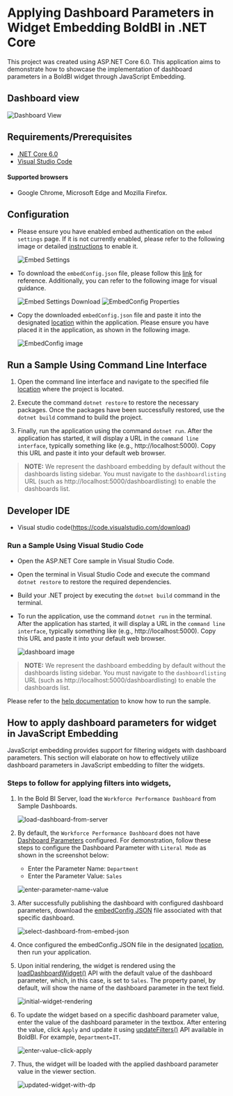 # Applying Dashboard Parameters in Widget Embedding BoldBI in .NET Core

This project was created using ASP.NET Core 6.0. This application aims to demonstrate how to showcase the implementation of dashboard parameters in a BoldBI widget through JavaScript Embedding.

## Dashboard view

![Dashboard View](https://github.com/boldbi/aspnet-core-sample/assets/91586758/6c03cba1-beeb-4be2-8a9e-f77f6a3ebf91)

 ## Requirements/Prerequisites

 * [.NET Core 6.0](https://dotnet.microsoft.com/download/dotnet-core)
 * [Visual Studio Code](https://code.visualstudio.com/download)
 
 #### Supported browsers
  
  * Google Chrome, Microsoft Edge and Mozilla Firefox.

 ## Configuration

  * Please ensure you have enabled embed authentication on the `embed settings` page. If it is not currently enabled, please refer to the following image or detailed [instructions](https://help.boldbi.com/site-administration/embed-settings/#get-embed-secret-code) to enable it.

    ![Embed Settings](https://github.com/boldbi/aspnet-core-sample/assets/91586758/b3a81978-9eb4-42b2-92bb-d1e2735ab007)

  * To download the `embedConfig.json` file, please follow this [link](https://help.boldbi.com/site-administration/embed-settings/#get-embed-configuration-file) for reference. Additionally, you can refer to the following image for visual guidance.

     ![Embed Settings Download](https://github.com/boldbi/aspnet-core-sample/assets/91586758/d27d4cfc-6a3e-4c34-975e-f5f22dea6172)
     ![EmbedConfig Properties](https://github.com/boldbi/aspnet-core-sample/assets/91586758/d6ce925a-0d4c-45d2-817e-24d6d59e0d63)

  * Copy the downloaded `embedConfig.json` file and paste it into the designated [location](https://github.com/boldbi/aspnet-core-sample/tree/master/BoldBI.Embed.Sample) within the application. Please ensure you have placed it in the application, as shown in the following image.
    
    ![EmbedConfig image](https://github.com/boldbi/aspnet-core-sample/assets/91586758/bdb83a3e-02e4-4e99-ad57-717438e5ec5c)

 ## Run a Sample Using Command Line Interface 
    
  1. Open the command line interface and navigate to the specified file [location](https://github.com/boldbi/aspnet-core-sample/tree/master/BoldBI.Embed.Sample) where the project is located.

  2. Execute the command `dotnet restore` to restore the necessary packages. Once the packages have been successfully restored, use the `dotnet build` command to build the project.
  
  3. Finally, run the application using the command `dotnet run`. After the application has started, it will display a URL in the `command line interface`, typically something like (e.g., http://localhost:5000). Copy this URL and paste it into your default web browser.

> **NOTE:** We represent the dashboard embedding by default without the dashboards listing sidebar. You must navigate to the `dashboardlisting` URL (such as http://localhost:5000/dashboardlisting) to enable the dashboards list.

 ## Developer IDE

  * Visual studio code(https://code.visualstudio.com/download)

  ### Run a Sample Using Visual Studio Code
 
  * Open the ASP.NET Core sample in Visual Studio Code.
   
  * Open the terminal in Visual Studio Code and execute the command `dotnet restore` to restore the required dependencies.
 
  * Build your .NET project by executing the `dotnet build` command in the terminal.
 
  * To run the application, use the command `dotnet run` in the terminal. After the application has started, it will display a URL in the `command line interface`, typically something like (e.g., http://localhost:5000). Copy this URL and paste it into your default web browser.

    ![dashboard image](https://github.com/boldbi/aspnet-core-sample/assets/91586758/6c03cba1-beeb-4be2-8a9e-f77f6a3ebf91)

> **NOTE:** We represent the dashboard embedding by default without the dashboards listing sidebar. You must navigate to the `dashboardlisting` URL (such as http://localhost:5000/dashboardlisting) to enable the dashboards list.

Please refer to the [help documentation](https://help.boldbi.com/embedding-options/embedding-sdk/samples/asp-net-core/#how-to-run-the-sample) to know how to run the sample.

## How to apply dashboard parameters for widget in JavaScript Embedding

JavaScript embedding provides support for filtering widgets with dashboard parameters. This section will elaborate on how to effectively utilize dashboard parameters in JavaScript embedding to filter the widgets.

### Steps to follow for applying filters into widgets,
1. In the Bold BI Server, load the `Workforce Performance Dashboard` from Sample Dashboards.

   ![load-dashboard-from-server](https://github.com/boldbi/samples/assets/92368448/a49eeac2-3ac2-494b-b50e-33ba16f45e65)

2. By default, the `Workforce Performance Dashboard` does not have [Dashboard Parameters](https://help.boldbi.com/cloud-bi/working-with-data-source/configuring-dashboard-parameters/#configuring-dashboard-parameters) configured. For demonstration, follow these steps to configure the Dashboard Parameter with `Literal Mode` as shown in the screenshot below:

    * Enter the Parameter Name: `Department`
    * Enter the Parameter Value: `Sales`

    ![enter-parameter-name-value](https://github.com/boldbi/samples/assets/92368448/e7c59bb7-f691-43a3-a21e-9438d6dd10a1)

3. After successfully publishing the dashboard with configured dashboard parameters, download the [embedConfig JSON](https://help.boldbi.com/site-administration/embed-settings/#get-embed-configuration-file) file associated with that specific dashboard. 

    ![select-dashboard-from-embed-json](https://github.com/boldbi/samples/assets/92368448/9f295d67-39b3-49fd-83cd-ca53e44fd513)

4. Once configured the embedConfig.JSON file in the designated [location](https://github.com/boldbi/aspnet-core-sample/tree/master/BoldBI.Embed.Sample), then run your application.

5. Upon initial rendering, the widget is rendered using the [loadDashboardWidget()](https://help.boldbi.com/embedding-options/embedding-sdk/embedding-a-widget/) API with the default value of the dashboard parameter, which, in this case, is set to `Sales`. The property panel, by default, will show the name of the dashboard parameter in the text field. 

    ![initial-widget-rendering](https://github.com/boldbi/samples/assets/92368448/a072988b-1b8b-4bd3-9303-121a5da1442f)

6.  To update the widget based on a specific dashboard parameter value, enter the value of the dashboard parameter in the textbox. After entering the value, click `Apply` and update it using [updateFilters()](https://help.boldbi.com/embedding-options/embedding-sdk/embedding-api-reference/methods/#updatefilters) API available in BoldBI. For example, `Department=IT`.

    ![enter-value-click-apply](https://github.com/boldbi/samples/assets/92368448/25fe2f42-a28d-474f-8dc2-222b6a1a81e0)

7. Thus, the widget will be loaded with the applied dashboard parameter value in the viewer section.

    ![updated-widget-with-dp](https://github.com/boldbi/samples/assets/92368448/80ea027d-c18f-4f7c-b0a2-e727b3c4479c)










